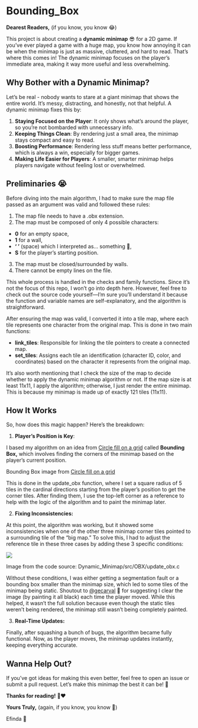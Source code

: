 # **Bounding_Box** 
**Dearest Readers,** (if you know, you know 😂) 

This project is about creating a **dynamic minimap** 😎 for a 2D game. If you’ve ever played a game with a huge map, you know how annoying it can be when the minimap is just as massive, cluttered, and hard to read. That’s where this comes in! The dynamic minimap focuses on the player’s immediate area, making it way more useful and less overwhelming. 
## **Why Bother with a Dynamic Minimap?** 
Let’s be real - nobody wants to stare at a giant minimap that shows the entire world. It’s messy, distracting, and honestly, not that helpful. A dynamic minimap fixes this by: 

1. **Staying Focused on the Player**: It only shows what’s around the player, so you’re not bombarded with unnecessary info. 
1. **Keeping Things Clean**: By rendering just a small area, the minimap stays compact and easy to read. 
1. **Boosting Performance**: Rendering less stuff means better performance, which is always a win, especially for bigger games. 
1. **Making Life Easier for Players**: A smaller, smarter minimap helps players navigate without feeling lost or overwhelmed. 
## **Preliminaries** 😭 
Before diving into the main algorithm, I had to make sure the map file passed as an argument was valid and followed these rules: 

1. The map file needs to have a .obx extension. 
1. The map must be composed of only 4 possible characters: 
- **0** for an empty space, 
- **1** for a wall, 
- **‘ ’** (space) which I interpreted as… something 󰣽, 
- **S** for the player’s starting position. 
3. The map must be closed/surrounded by walls. 
3. There cannot be empty lines on the file. 

This whole process is handled in the checks and family functions. Since it’s not the focus of this repo, I won’t go into depth here. However, feel free to check out the source code yourself—I’m sure you’ll understand it because the function and variable names are self-explanatory, and the algorithm is straightforward. 

After ensuring the map was valid, I converted it into a tile map, where each tile represents one character from the original map. This is done in two main functions: 

- **link\_tiles**: Responsible for linking the tile pointers to create a connected map. 
- **set\_tiles**: Assigns each tile an identification (character ID, color, and coordinates) based on the character it represents from the original map. 

It’s also worth mentioning that I check the size of the map to decide whether to apply the dynamic minimap algorithm or not. If the map size is at least 11x11, I apply the algorithm; otherwise, I just render the entire minimap. This is because my minimap is made up of exactly 121 tiles (11x11). 
## **How It Works** 
So, how does this magic happen? Here’s the breakdown: 

1. **Player’s Position is Key**: 

I based my algorithm on an idea from [Circle fill on a grid](https://www.redblobgames.com/grids/circle-drawing/) called **Bounding Box,** which involves finding the corners of the minimap based on the player’s current position. 

<figcaption>Bounding Box image from <a href="https://www.redblobgames.com/grids/circle-drawing/">Circle fill on a grid</a></figcaption>


This is done in the update\_obx function, where I set a square radius of 5 tiles in the cardinal directions starting from the player’s position to get the corner tiles. After finding them, I use the top-left corner as a reference to help with the logic of the algorithm and to paint the minimap later. 

2. **Fixing Inconsistencies:** 

At this point, the algorithm was working, but it showed some inconsistencies when one of the other three minimap corner tiles pointed to a surrounding tile of the “big map.” To solve this, I had to adjust the reference tile in these three cases by adding these 3 specific conditions: 

![](Aspose.Words.5f7bfca7-11a3-414a-bcda-19a46bd12548.002.png)

Image from the code source: Dynamic\_Minimap/src/OBX/update\_obx.c 

Without these conditions, I was either getting a segmentation fault or a bounding box smaller than the minimap size, which led to some tiles of the minimap being static. Shoutout to [@gecarval](https://github.com/gecarval) 󰹹 for suggesting I clear the image (by painting it all black) each time the player moved. While this helped, it wasn’t the full solution because even though the static tiles weren’t being rendered, the minimap still wasn’t being completely painted. 

3. **Real-Time Updates:** 

Finally, after squashing a bunch of bugs, the algorithm became fully functional. Now, as the player moves, the minimap updates instantly, keeping everything accurate.

## **Wanna Help Out?** 
If you’ve got ideas for making this even better, feel free to open an issue or submit a pull request. Let’s make this minimap the best it can be! 🚀 

**Thanks for reading!** 󰝺❤ 

**Yours Truly,** (again, if you know, you know 🤣)

Efinda 🫠
